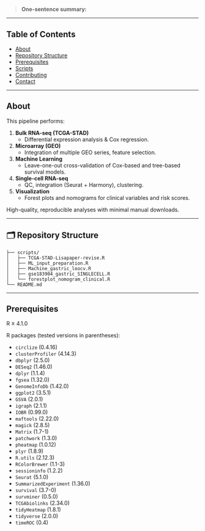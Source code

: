# <Integrative multi-omics and machine learning approaches uncover a novel metabolic-related signature associated with cancer-associated fibroblasts in gastric cancer development>

> **One-sentence summary:** <Short description of what this project does>

---

## Table of Contents

- [About](#about)  
- [Repository Structure](#repository-structure)  
- [Prerequisites](#prerequisites)   
- [Scripts](#scripts)  
- [Contributing](#contributing)  
- [Contact](#contact)  

---

## About

This pipeline performs:

1. **Bulk RNA-seq (TCGA-STAD)**  
   - Differential expression analysis & Cox regression.
2. **Microarray (GEO)**  
   - Integration of multiple GEO series, feature selection.
3. **Machine Learning**  
   - Leave-one-out cross-validation of Cox-based and tree-based survival models.
4. **Single-cell RNA-seq**  
   - QC, integration (Seurat + Harmony), clustering.
5. **Visualization**  
   - Forest plots and nomograms for clinical variables and risk scores.

High-quality, reproducible analyses with minimal manual downloads.


---

## 🗂️ Repository Structure

```text
├── scripts/
│   ├── TCGA-STAD-Lisapaper-revise.R
│   ├── ML_input_preparation.R
│   ├── Machine_gastric_loocv.R
│   ├── gse183904_gastric_SINGLECELL.R
│   └── forestplot_nomogram_clinical.R
└── README.md
```
---
##  Prerequisites
R ≥ 4.1.0

R packages (tested versions in parentheses):

- `circlize` (0.4.16)  
- `clusterProfiler` (4.14.3)  
- `dbplyr` (2.5.0)  
- `DESeq2` (1.46.0)  
- `dplyr` (1.1.4)  
- `fgsea` (1.32.0)  
- `GenomeInfoDb` (1.42.0)  
- `ggplot2` (3.5.1)  
- `GSVA` (2.0.1)  
- `igraph` (2.1.1)  
- `IOBR` (0.99.0)  
- `maftools` (2.22.0)  
- `magick` (2.8.5)  
- `Matrix` (1.7-1)  
- `patchwork` (1.3.0)  
- `pheatmap` (1.0.12)  
- `plyr` (1.8.9)  
- `R.utils` (2.12.3)  
- `RColorBrewer` (1.1-3)  
- `sessioninfo` (1.2.2)  
- `Seurat` (5.1.0)  
- `SummarizedExperiment` (1.36.0)  
- `survival` (3.7-0)  
- `survminer` (0.5.0)  
- `TCGAbiolinks` (2.34.0)  
- `tidyHeatmap` (1.8.1)  
- `tidyverse` (2.0.0)  
- `timeROC` (0.4)  


